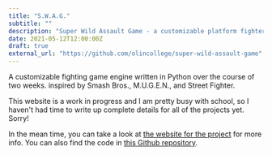 ```yaml
---
title: "S.W.A.G."
subtitle: ""
description: "Super Wild Assault Game - a customizable platform fighter in Python"
date: 2021-05-12T12:00:00Z
draft: true
external_url: "https://github.com/olincollege/super-wild-assault-game"
---
```


A customizable fighting game engine written in Python over the course of two weeks. inspired by Smash Bros., M.U.G.E.N., and Street Fighter.

This website is a work in progress and I am pretty busy with school, so I haven't had time to write up complete details for all of the projects yet. Sorry!

In the mean time, you can take a look at [the website for the project](https://olincollege.github.io/super-wild-assault-game/) for more info. You can also find the code in [this Github repository](https://github.com/olincollege/super-wild-assault-game).
